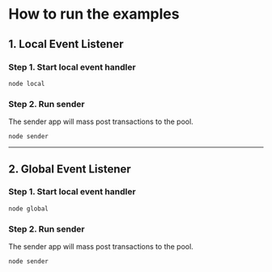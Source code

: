 # How to run the examples

## 1. Local Event Listener

### Step 1. Start local event handler

```
node local
```

### Step 2. Run sender

The sender app will mass post transactions to the pool.

```
node sender
```

---

## 2. Global Event Listener

### Step 1. Start local event handler

```
node global
```

### Step 2. Run sender

The sender app will mass post transactions to the pool.

```
node sender
```
